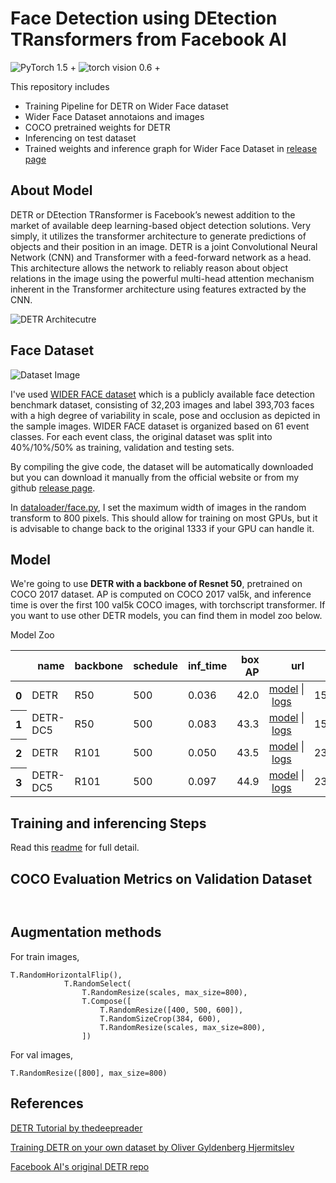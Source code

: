 # Face Detection using DEtection TRansformers from Facebook AI
![PyTorch 1.5 +](https://img.shields.io/badge/Pytorch-1.5%2B-green)
![torch vision 0.6 +](https://img.shields.io/badge/torchvision%20-0.6%2B-green)


This repository includes 
* Training Pipeline for DETR on Wider Face dataset
* Wider Face Dataset annotaions and images
* COCO pretrained weights for DETR
* Inferencing on test dataset 
* Trained weights and inference graph for Wider Face Dataset in [release page](https://github.com/NyanSwanAung/Pothole-Detection-using-MaskRCNN/releases) 

## About Model 
DETR or DEtection TRansformer is Facebook’s newest addition to the market of available deep learning-based object detection solutions. Very simply, it utilizes the transformer architecture to generate predictions of objects and their position in an image. DETR is a joint Convolutional Neural Network (CNN) and Transformer with a feed-forward network as a head. This architecture allows the network to reliably reason about object relations in the image using the powerful multi-head attention mechanism inherent in the Transformer architecture using features extracted by the CNN.

![DETR Architecutre](https://miro.medium.com/max/1200/1*niV3pN0JvipfJeqmdWN-3g.png)

## Face Dataset

![Dataset Image](http://shuoyang1213.me/WIDERFACE/support/intro.jpg)

I've used [WIDER FACE dataset](http://shuoyang1213.me/WIDERFACE/) which is a publicly available face detection benchmark dataset, consisting of 32,203 images and label 393,703 faces with a high degree of variability in scale, pose and occlusion as depicted in the sample images. WIDER FACE dataset is organized based on 61 event classes. For each event class, the original dataset was split into 40%/10%/50% as training, validation and testing sets. 

By compiling the give code, the dataset will be automatically downloaded but you can download it manually from the official website or from my github [release page](https://github.com/NyanSwanAung/Object-Detection-Using-DETR-CustomDataset/releases). 

In [dataloader/face.py](https://github.com/NyanSwanAung/Object-Detection-Using-DETR-CustomDataset/blob/main/dataloaders/face.py), I set the maximum width of images in the random transform to 800 pixels. This should allow for training on most GPUs, but it is advisable to change back to the original 1333 if your GPU can handle it.

## Model 

We're going to use **DETR with a backbone of Resnet 50**, pretrained on COCO 2017 dataset. AP is computed on COCO 2017 val5k, and inference time is over the first 100 val5k COCO images, with torchscript transformer. If you want to use other DETR models, you can find them in model zoo below.

Model Zoo

<table>
  <thead>
    <tr style="text-align: right;">
      <th></th>
      <th>name</th>
      <th>backbone</th>
      <th>schedule</th>
      <th>inf_time</th>
      <th>box AP</th>
      <th>url</th>
      <th>size</th>
    </tr>
  </thead>
  <tbody>
    <tr>
      <th>0</th>
      <td>DETR</td>
      <td>R50</td>
      <td>500</td>
      <td>0.036</td>
      <td>42.0</td>
      <td><a href="https://dl.fbaipublicfiles.com/detr/detr-r50-e632da11.pth">model</a>&nbsp;|&nbsp;<a href="https://dl.fbaipublicfiles.com/detr/logs/detr-r50_log.txt">logs</a></td>
      <td>159Mb</td>
    </tr>
    <tr>
      <th>1</th>
      <td>DETR-DC5</td>
      <td>R50</td>
      <td>500</td>
      <td>0.083</td>
      <td>43.3</td>
      <td><a href="https://dl.fbaipublicfiles.com/detr/detr-r50-dc5-f0fb7ef5.pth">model</a>&nbsp;|&nbsp;<a href="https://dl.fbaipublicfiles.com/detr/logs/detr-r50-dc5_log.txt">logs</a></td>
      <td>159Mb</td>
    </tr>
    <tr>
      <th>2</th>
      <td>DETR</td>
      <td>R101</td>
      <td>500</td>
      <td>0.050</td>
      <td>43.5</td>
      <td><a href="https://dl.fbaipublicfiles.com/detr/detr-r101-2c7b67e5.pth">model</a>&nbsp;|&nbsp;<a href="https://dl.fbaipublicfiles.com/detr/logs/detr-r101_log.txt">logs</a></td>
      <td>232Mb</td>
    </tr>
    <tr>
      <th>3</th>
      <td>DETR-DC5</td>
      <td>R101</td>
      <td>500</td>
      <td>0.097</td>
      <td>44.9</td>
      <td><a href="https://dl.fbaipublicfiles.com/detr/detr-r101-dc5-a2e86def.pth">model</a>&nbsp;|&nbsp;<a href="https://dl.fbaipublicfiles.com/detr/logs/detr-r101-dc5_log.txt">logs</a></td>
      <td>232Mb</td>
    </tr>
  </tbody>
</table>


## Training and inferencing Steps

Read this [readme](https://github.com/NyanSwanAung/Object-Detection-Using-DETR-CustomDataset/blob/main/TRAINING-and-INFERENCING.md) for full detail.

## COCO Evaluation Metrics on Validation Dataset 

``` ```

## Augmentation methods 
For train images, 
``` 
T.RandomHorizontalFlip(),
            T.RandomSelect(
                T.RandomResize(scales, max_size=800),
                T.Compose([
                    T.RandomResize([400, 500, 600]),
                    T.RandomSizeCrop(384, 600),
                    T.RandomResize(scales, max_size=800),
                ])
```

For val images, 

``` T.RandomResize([800], max_size=800) ```

## References

[DETR Tutorial by thedeepreader](https://github.com/thedeepreader/detr_tutorial)

[Training DETR on your own dataset by Oliver Gyldenberg Hjermitslev](https://towardsdatascience.com/training-detr-on-your-own-dataset-bcee0be05522)

[Facebook AI's original DETR repo](https://github.com/facebookresearch/detr)
